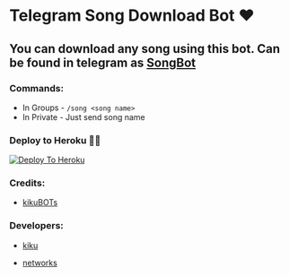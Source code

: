 # Telegram Song Download Bot ❤

## You can download any song using this bot. Can be found in telegram as [SongBot](https://t.me/Music_Song_robot)

### Commands:
- In Groups - `/song <song name>`
- In Private - Just send song name

### Deploy to Heroku 🏃‍♂

[![Deploy To Heroku](https://www.herokucdn.com/deploy/button.svg)](https://heroku.com/deploy?template=https://github.com/kikuseller/thekiku)

### Credits:

- [kikuBOTs](https://t.me/kikubots)

### Developers:

- [kiku](https://t.me/kiku_seller)

- [networks](https://t.me/kiku_networks)
